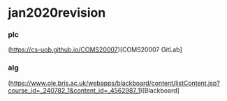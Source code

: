 # jan2020revision

### plc
(https://cs-uob.github.io/COMS20007)[COMS20007 GitLab]

### alg

(https://www.ole.bris.ac.uk/webapps/blackboard/content/listContent.jsp?course_id=_240782_1&content_id=_4562987_1)[Blackboard]


